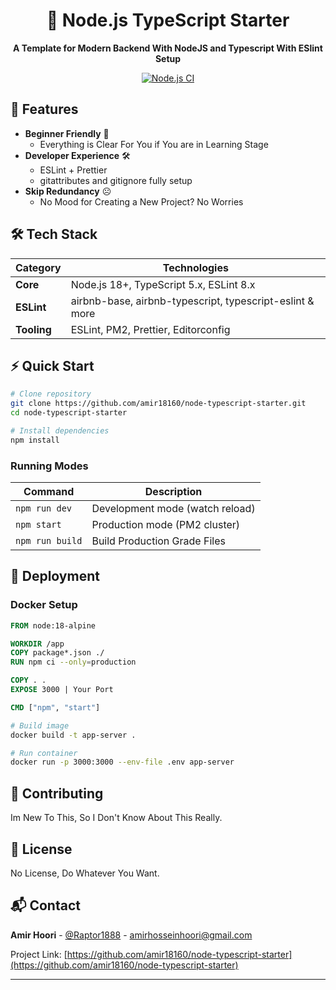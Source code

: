 <div align="center">

# 🚀 Node.js TypeScript Starter

**A Template for Modern Backend With NodeJS and Typescript With ESlint Setup**

[![Node.js CI](https://upload.wikimedia.org/wikipedia/commons/d/d9/Node.js_logo.svg)](https://github.com/amir18160/node-typescript-starter/actions)

</div>

## 🌟 Features

- **Beginner Friendly** 🙂
  - Everything is Clear For You if You are in Learning Stage
- **Developer Experience** 🛠️
  - ESLint + Prettier
  - gitattributes and gitignore fully setup
- **Skip Redundancy** ☹
  - No Mood for Creating a New Project? No Worries

## 🛠️ Tech Stack

| Category    | Technologies                                             |
| ----------- | -------------------------------------------------------- |
| **Core**    | Node.js 18+, TypeScript 5.x, ESLint 8.x                  |
| **ESLint**  | airbnb-base, airbnb-typescript, typescript-eslint & more |
| **Tooling** | ESLint, PM2, Prettier, Editorconfig                      |

## ⚡ Quick Start

```bash
# Clone repository
git clone https://github.com/amir18160/node-typescript-starter.git
cd node-typescript-starter

# Install dependencies
npm install

```

### Running Modes

| Command         | Description                     |
| --------------- | ------------------------------- |
| `npm run dev`   | Development mode (watch reload) |
| `npm start`     | Production mode (PM2 cluster)   |
| `npm run build` | Build Production Grade Files    |

## 🚀 Deployment

### Docker Setup

```dockerfile
FROM node:18-alpine

WORKDIR /app
COPY package*.json ./
RUN npm ci --only=production

COPY . .
EXPOSE 3000 | Your Port

CMD ["npm", "start"]
```

```bash
# Build image
docker build -t app-server .

# Run container
docker run -p 3000:3000 --env-file .env app-server
```

## 🤝 Contributing

Im New To This, So I Don't Know About This Really.

## 📜 License

No License, Do Whatever You Want.

## 📬 Contact

**Amir Hoori** - [@Raptor1888](https://t.me/raptor1888) - <amirhosseinhoori@gmail.com>

Project Link: [https://github.com/amir18160/node-typescript-starter](https://github.com/amir18160/node-typescript-starter)

---

<div align="center">

</div>
